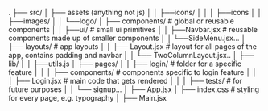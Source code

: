 .
├── src/ 
│   ├── assets (anything not js)
│   │   ├──icons/
│   │   │   ├──icons
│   │   ├──images/
│   │   └──logo/
│   ├── components/             # global or reusable components
│   │   ├──ui/                  # small ui primitives
│   │   ├──Navbar.jsx           # reusable components made up of smaller components 
│   │   └──SideMenu.jsx...
│   ├── layouts/                # app layouts
│   │   ├── Layout.jsx          # layout for all pages of the app, contains padding and navbar
│   │   └── TwoColumnLayout.jsx..
│   ├── lib/
│   │   ├──utils.js
│   ├── pages/
│   │   ├── login/              # folder for a specific feature
│   │   │   ├── components/     # components specific to login feature
│   │   │   ├── Login.jsx       # main code that gets rendered
│   │   │   ├── tests/          # for future purposes
│   │   └── signup...
│   ├── App.jsx
│   ├── index.css               # styling for every page, e.g. typography
│   ├── Main.jsx

